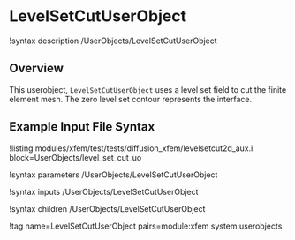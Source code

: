 # LevelSetCutUserObject

!syntax description /UserObjects/LevelSetCutUserObject

## Overview

This userobject, `LevelSetCutUserObject` uses a level set field to cut the finite element mesh. The zero level set contour represents the interface.

## Example Input File Syntax

!listing modules/xfem/test/tests/diffusion_xfem/levelsetcut2d_aux.i block=UserObjects/level_set_cut_uo

!syntax parameters /UserObjects/LevelSetCutUserObject

!syntax inputs /UserObjects/LevelSetCutUserObject

!syntax children /UserObjects/LevelSetCutUserObject

!tag name=LevelSetCutUserObject pairs=module:xfem system:userobjects

